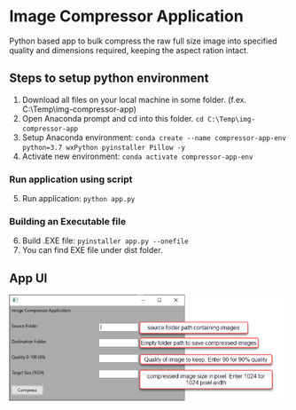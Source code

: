 # Image Compressor Application

Python based app to bulk compress the raw full size image into specified quality and dimensions required, keeping the aspect ration intact.

## Steps to setup python environment 
1. Download all files on your local machine in some folder. (f.ex. C:\Temp\img-compressor-app)
2. Open Anaconda prompt and cd into this folder. `cd C:\Temp\img-compressor-app`
3. Setup Anaconda environment: `conda create --name compressor-app-env python=3.7 wxPython pyinstaller Pillow -y`
4. Activate new environment: `conda activate compressor-app-env`

### Run application using script
5. Run application: `python app.py`

### Building an Executable file
6. Build .EXE file: `pyinstaller app.py --onefile`
7. You can find EXE file under dist folder.

## App UI 
![img.png](img.png)
